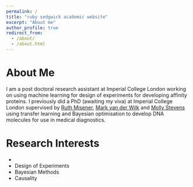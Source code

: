 ```yaml
---
permalink: /
title: "ruby sedgwick academic website"
excerpt: "About me"
author_profile: true
redirect_from: 
  - /about/
  - /about.html
---
```


About Me
======

I am a post doctoral research assistant at Imperial College London working on using machine learning for design of experiments for developing affinity proteins. I previously did a PhD (awaiting my viva) at Imperial College London supervised by [Ruth Misener](https://www.imperial.ac.uk/people/r.misener), [Mark van der Wilk](https://mvdw.uk/) and [Molly Stevens](https://www.stevensgroup.org/) using transfer learning and Bayesian optimisation to develop DNA molecules for use in medical diagnostics. 

Research Interests
======

- 
- Design of Experiments
- Bayesian Methods
- Causality 

